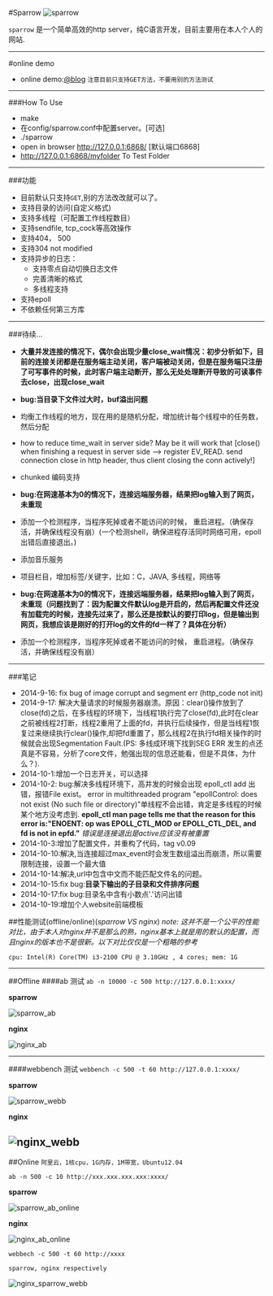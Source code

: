 #Sparrow
![sparrow](www/.res/logo.png)


`sparrow` 是一个简单高效的http server，纯C语言开发，目前主要用在本人个人的网站.

---------------
#online demo

  * online demo:[@blog](http://112.124.44.203:8080/)
  `注意目前只支持GET方法，不要用别的方法测试`

----------------
###How To Use
   * make
   * 在config/sparrow.conf中配置server。[可选]
   * ./sparrow
   * open in browser http://127.0.0.1:6868/ [默认端口6868]
   * http://127.0.0.1:6868/myfolder To Test Folder
   
----------------
###功能
   * 目前默认只支持`GET`,别的方法改改就可以了。
   * 支持目录的访问(自定义格式)
   * 支持多线程（可配置工作线程数目）
   * 支持sendfile, tcp_cock等高效操作
   * 支持404， 500
   * 支持304 not modified
   * 支持异步的日志：
       * 支持零点自动切换日志文件
       * 完善清晰的格式
       * 多线程支持
   * 支持epoll
   * 不依赖任何第三方库

-----------------
###待续...
   * __大量并发连接的情况下，偶尔会出现少量close_wait情况：初步分析如下，目前的连接关闭都是在服务端主动关闭，客户端被动关闭，但是在服务端只注册了可写事件的时候，此时客户端主动断开，那么无处处理断开导致的可读事件去close，出现close_wait__
   * __bug:当目录下文件过大时，buf溢出问题__
   *  均衡工作线程的地方，现在用的是随机分配，增加统计每个线程中的任务数，然后分配
   * how to reduce time\_wait in server side? May be it will work that [close() when finishing a request in server side -->   register EV\_READ. send connection close in http header, thus client closing the conn actively!]
   * chunked 编码支持

   * __bug:在网速基本为0的情况下，连接远端服务器，结果把log输入到了网页，未重现__
   * 添加一个检测程序，当程序死掉或者不能访问的时候， 重启进程。（确保存活，并确保线程没有崩）(一个检测shell，确保进程存活同时网络可用，epoll出错后直接退出。)
   * 添加音乐服务
   * 项目栏目，增加标签/关键字，比如：C，JAVA, 多线程，网络等

   * __bug:在网速基本为0的情况下，连接远端服务器，结果把log输入到了网页，未重现（问题找到了：因为配置文件默认log是开启的，然后再配置文件还没有加载完的时候，连接先过来了，那么还是按默认的要打印log，但是输出到网页，我想应该是刚好的打开log的文件的fd一样了？具体在分析）__
   * 添加一个检测程序，当程序死掉或者不能访问的时候， 重启进程。（确保存活，并确保线程没有崩）
   


----------------
###笔记
   * 2014-9-16: fix bug of image corrupt and segment err (http_code not init)
   * 2014-9-17: 解决大量请求的时候服务器崩溃。原因：clear()操作放到了close(fd)之后，在多线程的环境下，当线程1执行完了close(fd),此时在clear之前被线程2打断，线程2重用了上面的fd，并执行后续操作，但是当线程1恢复过来继续执行clear()操作,却把fd重置了，那么线程2在执行fd相关操作的时候就会出现Segmentation Fault.(PS: 多线成环境下找到SEG ERR 发生的点还真是不容易，分析了core文件，勉强出现的信息还能看，但是不具体，为什么？).
   * 2014-10-1:增加一个日志开关，可以选择
   * 2014-10-2: bug:解决多线程环境下，高并发的时候会出现 epoll_ctl add 出错，报错File  exist。
   error in multithreaded program "epollControl: does not exist (No such file or directory)"单线程不会出错，肯定是多线程的时候某个地方没考虑到. __epoll_ctl man page tells me that the reason for this error is:"ENOENT: op was EPOLL_CTL_MOD or EPOLL_CTL_DEL, and fd is not in epfd."__
   _错误是连接退出是active应该没有被重置_
   * 2014-10-3:增加了配置文件，并重构了代码，tag v0.09
   * 2014-10-10:解决,当连接超过max_event时会发生数组溢出而崩溃，所以需要限制连接，设置一个最大值
   * 2014-10-14:解决,url中包含中文而不能匹配文件名的问题。
   * 2014-10-15:fix bug:__目录下输出的子目录和文件排序问题__
   * 2014-10-17:fix bug:目录名中含有小数点'.'访问出错
   * 2014-10-19:增加个人website前端模板

##性能测试(offline/online)(_sparrow VS nginx_)
_note: 这并不是一个公平的性能对比，由于本人对nginx并不是那么的熟，nginx基本上就是用的默认的配置，而且nginx的版本也不是很新。以下对比仅仅是一个粗略的参考_

`cpu: Intel(R) Core(TM) i3-2100 CPU @ 3.10GHz , 4 cores; mem: 1G`

-----------------
##Offline
####ab 测试
`ab -n 10000 -c 500 http://127.0.0.1:xxxx/`

__sparrow__

![sparrow_ab](performance_test/sparrow_ab.png)

__nginx__

![nginx_ab](performance_test/nginx_ab.png)

------------------
####webbench 测试
`webbench -c 500 -t 60 http://127.0.0.1:xxxx/`

__sparrow__

![sparrow_webb](performance_test/sparrow_webbench.png)

__nginx__

![nginx_webb](performance_test/nginx_webbench.png)
-----------------
##Online
`阿里云，1核cpu，1G内存，1M带宽，Ubuntu12.04`

`ab -n 500 -c 10 http://xxx.xxx.xxx.xxx:xxxx/`

__sparrow__

![sparrow_ab_online](performance_test/sparrow_ab_online.jpg)

__nginx__

![nginx_ab_online](performance_test/nginx_ab_online.jpg)


`webbech -c 500 -t 60 http://xxxx`

`sparrow, nginx respectively`

![nginx_sparrow_webb](performance_test/nginx_sparrow_webb.jpg)






